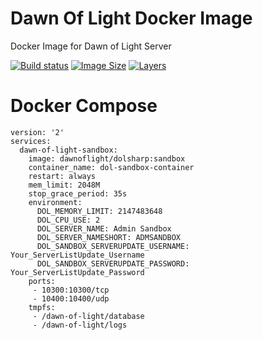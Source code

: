 # Dawn Of Light Docker Image
Docker Image for Dawn of Light Server

[![Build status](https://img.shields.io/docker/build/dawnoflight/dolsharp.svg)](https://hub.docker.com/r/dawnoflight/dolsharp/)
[![Image Size](https://img.shields.io/microbadger/image-size/dawnoflight/dolsharp:sandbox.svg)](https://microbadger.com/images/dawnoflight/dolsharp:sandbox)
[![Layers](https://img.shields.io/microbadger/layers/dawnoflight/dolsharp:sandbox.svg)](https://microbadger.com/images/dawnoflight/dolsharp:sandbox)

# Docker Compose

```
version: '2'
services:
  dawn-of-light-sandbox:
    image: dawnoflight/dolsharp:sandbox
    container_name: dol-sandbox-container
    restart: always
    mem_limit: 2048M
    stop_grace_period: 35s
    environment:
      DOL_MEMORY_LIMIT: 2147483648
      DOL_CPU_USE: 2
      DOL_SERVER_NAME: Admin Sandbox
      DOL_SERVER_NAMESHORT: ADMSANDBOX
      DOL_SANDBOX_SERVERUPDATE_USERNAME: Your_ServerListUpdate_Username
      DOL_SANDBOX_SERVERUPDATE_PASSWORD: Your_ServerListUpdate_Password
    ports:
     - 10300:10300/tcp
     - 10400:10400/udp
    tmpfs:
     - /dawn-of-light/database
     - /dawn-of-light/logs
```
